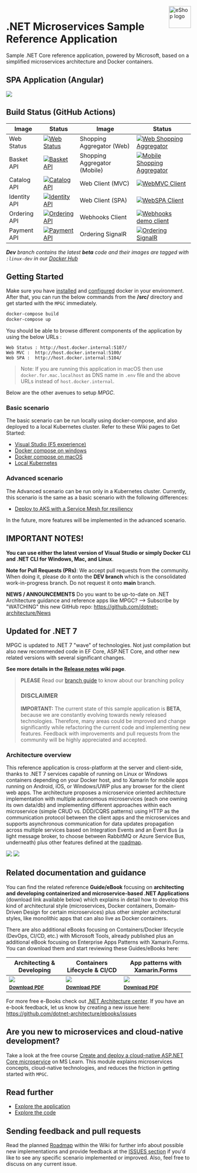 <a href="https://dot.net/architecture">
   <img src="https://github.com/dotnet-architecture/MPGC/raw/dev/img/eshop_logo.png" alt="eShop logo" title="MPGC" align="right" height="60" />
</a>

# .NET Microservices Sample Reference Application

Sample .NET Core reference application, powered by Microsoft, based on a simplified microservices architecture and Docker containers.

## SPA Application (Angular)

![](img/eshop-spa-app-home.png)

## Build Status (GitHub Actions)

| Image | Status | Image | Status |
| ------------- | ------------- | ------------- | ------------- |
| Web Status |  [![Web Status](https://github.com/dotnet-architecture/MPGC/workflows/webstatus/badge.svg?branch=dev)](https://github.com/dotnet-architecture/MPGC/actions?query=workflow%3Awebstatus) | Shopping Aggregator (Web) | [![Web Shopping Aggregator](https://github.com/dotnet-architecture/MPGC/workflows/webshoppingagg/badge.svg)](https://github.com/dotnet-architecture/MPGC/actions?query=workflow%3Awebshoppingagg) |
| Basket API | [![Basket API](https://github.com/dotnet-architecture/MPGC/workflows/basket-api/badge.svg?branch=dev)](https://github.com/dotnet-architecture/MPGC/actions?query=workflow%3Abasket-api) | Shopping Aggregator (Mobile) | [![Mobile Shopping Aggregator](https://github.com/dotnet-architecture/MPGC/workflows/mobileshoppingagg/badge.svg?branch=dev)](https://github.com/dotnet-architecture/MPGC/actions?query=workflow%3Amobileshoppingagg) |
| Catalog API | [![Catalog API](https://github.com/dotnet-architecture/MPGC/workflows/catalog-api/badge.svg)](https://github.com/dotnet-architecture/MPGC/actions?query=workflow%3Acatalog-api) | Web Client (MVC) | [![WebMVC Client](https://github.com/dotnet-architecture/MPGC/workflows/webmvc/badge.svg?branch=dev)](https://github.com/dotnet-architecture/MPGC/actions?query=workflow%3Awebmvc) |
|Identity API | [![Identity API](https://github.com/dotnet-architecture/MPGC/workflows/identity-api/badge.svg?branch=dev)](https://github.com/dotnet-architecture/MPGC/actions?query=workflow%3Aidentity-api) | Web Client (SPA) | [![WebSPA Client](https://github.com/dotnet-architecture/MPGC/workflows/webspa/badge.svg?branch=dev)](https://github.com/dotnet-architecture/MPGC/actions?query=workflow%3Awebspa) |
| Ordering API | [![Ordering API](https://github.com/dotnet-architecture/MPGC/workflows/ordering-api/badge.svg?branch=dev)](https://github.com/dotnet-architecture/MPGC/actions?query=workflow%3Aordering-api) | Webhooks Client | [![Webhooks demo client](https://github.com/dotnet-architecture/MPGC/workflows/webhooks-client/badge.svg)](https://github.com/dotnet-architecture/MPGC/actions?query=workflow%3Awebhooks-client) |
| Payment API | [![Payment API](https://github.com/dotnet-architecture/MPGC/workflows/payment-api/badge.svg?branch=dev)](https://github.com/dotnet-architecture/MPGC/actions?query=workflow%3Apayment-api) | Ordering SignalR | [![Ordering SignalR](https://github.com/dotnet-architecture/MPGC/workflows/ordering-signalrhub/badge.svg)](https://github.com/dotnet-architecture/MPGC/actions?query=workflow%3Aordering-signalrhub) | |

_**Dev** branch contains the latest **beta** code and their images are tagged with `:linux-dev` in our [Docker Hub](https://hub.docker.com/u/eshop)_

## Getting Started

Make sure you have [installed](https://docs.docker.com/docker-for-windows/install/) and [configured](https://github.com/dotnet-architecture/MPGC/wiki/Windows-setup#configure-docker) docker in your environment. After that, you can run the below commands from the **/src/** directory and get started with the `MPGC` immediately.

```powershell
docker-compose build
docker-compose up
```

You should be able to browse different components of the application by using the below URLs :

```
Web Status : http://host.docker.internal:5107/
Web MVC :  http://host.docker.internal:5100/
Web SPA :  http://host.docker.internal:5104/
```

>Note: If you are running this application in macOS then use `docker.for.mac.localhost` as DNS name in `.env` file and the above URLs instead of `host.docker.internal`.

Below are the other avenues to setup *MPGC*.

### Basic scenario

The basic scenario can be run locally using docker-compose, and also deployed to a local Kubernetes cluster. Refer to these Wiki pages to Get Started:


- [Visual Studio (F5 experience)](https://github.com/dotnet-architecture/MPGC/wiki/Windows-setup#optional---use-visual-studio)
- [Docker compose on windows](https://github.com/dotnet-architecture/MPGC/wiki/Windows-setup)
- [Docker compose on macOS](https://github.com/dotnet-architecture/MPGC/wiki/Mac-setup)
- [Local Kubernetes](https://github.com/dotnet-architecture/MPGC/wiki/Deploy-to-Local-Kubernetes)

### Advanced scenario

The Advanced scenario can be run only in a Kubernetes cluster. Currently, this scenario is the same as a basic scenario with the following differences:

- [Deploy to AKS with a Service Mesh for resiliency](https://github.com/dotnet-architecture/MPGC/wiki/Deploy-to-Azure-Kubernetes-Service-(AKS))

In the future, more features will be implemented in the advanced scenario.


## IMPORTANT NOTES!

**You can use either the latest version of Visual Studio or simply Docker CLI and .NET CLI for Windows, Mac, and Linux**.

**Note for Pull Requests (PRs)**: We accept pull requests from the community. When doing it, please do it onto the **DEV branch** which is the consolidated work-in-progress branch. Do not request it onto **main** branch.

**NEWS / ANNOUNCEMENTS**
Do you want to be up-to-date on .NET Architecture guidance and reference apps like MPGC? --> Subscribe by "WATCHING" this new GitHub repo: https://github.com/dotnet-architecture/News

## Updated for .NET 7

MPGC is updated to .NET 7 "wave" of technologies. Not just compilation but also new recommended code in EF Core, ASP.NET Core, and other new related versions with several significant changes.

**See more details in the [Release notes](https://github.com/dotnet-architecture/MPGC/wiki/Release-notes) wiki page**.

>**PLEASE** Read our [branch guide](./branch-guide.md) to know about our branching policy
>
> ### DISCLAIMER
>
> **IMPORTANT:** The current state of this sample application is **BETA**, because we are constantly evolving towards newly released technologies. Therefore, many areas could be improved and change significantly while refactoring the current code and implementing new features. Feedback with improvements and pull requests from the community will be highly appreciated and accepted.

### Architecture overview

This reference application is cross-platform at the server and client-side, thanks to .NET 7 services capable of running on Linux or Windows containers depending on your Docker host, and to Xamarin for mobile apps running on Android, iOS, or Windows/UWP plus any browser for the client web apps.
The architecture proposes a microservice oriented architecture implementation with multiple autonomous microservices (each one owning its own data/db) and implementing different approaches within each microservice (simple CRUD vs. DDD/CQRS patterns) using HTTP as the communication protocol between the client apps and the microservices and supports asynchronous communication for data updates propagation across multiple services based on Integration Events and an Event Bus (a light message broker, to choose between RabbitMQ or Azure Service Bus, underneath) plus other features defined at the [roadmap](https://github.com/dotnet-architecture/MPGC/wiki/Roadmap).

![](img/eshop_logo.png)
![](img/MPGC-architecture.png)

## Related documentation and guidance

You can find the related reference **Guide/eBook** focusing on **architecting and developing containerized and microservice-based .NET Applications** (download link available below) which explains in detail how to develop this kind of architectural style (microservices, Docker containers, Domain-Driven Design for certain microservices) plus other simpler architectural styles, like monolithic apps that can also live as Docker containers.

There are also additional eBooks focusing on Containers/Docker lifecycle (DevOps, CI/CD, etc.) with Microsoft Tools, already published plus an additional eBook focusing on Enterprise Apps Patterns with Xamarin.Forms.
You can download them and start reviewing these Guides/eBooks here:

| Architecting & Developing | Containers Lifecycle & CI/CD | App patterns with Xamarin.Forms |
| ------------ | ------------|  ------------|
| [![](img/architecture-book-cover-large-we.png)](https://aka.ms/microservicesebook) | [![](img/devops-book-cover-large-we.png)](https://aka.ms/dockerlifecycleebook) | [![](img/xamarin-enterprise-patterns-ebook-cover-large-we.png)](https://aka.ms/xamarinpatternsebook) |
| <sup> <a href='https://aka.ms/microservicesebook'>**Download PDF**</a> </sup>  | <sup> <a href='https://aka.ms/dockerlifecycleebook'>**Download PDF** </a>  </sup> | <sup> <a href='https://aka.ms/xamarinpatternsebook'>**Download PDF**  </a>  </sup> |

For more free e-Books check out [.NET Architecture center](https://dot.net/architecture). If you have an e-book feedback, let us know by creating a new issue here: <https://github.com/dotnet-architecture/ebooks/issues>

## Are you new to **microservices** and **cloud-native development**? 
Take a look at the free course [Create and deploy a cloud-native ASP.NET Core microservice](https://docs.microsoft.com/en-us/learn/modules/microservices-aspnet-core/) on MS Learn.  This module explains microservices concepts, cloud-native technologies, and reduces the friction in getting started with `MPGC`.

## Read further

- [Explore the application](https://github.com/dotnet-architecture/MPGC/wiki/Explore-the-application)
- [Explore the code](https://github.com/dotnet-architecture/MPGC/wiki/Explore-the-code)

## Sending feedback and pull requests

Read the planned [Roadmap](https://github.com/dotnet-architecture/MPGC/wiki/Roadmap) within the Wiki for further info about possible new implementations and provide feedback at the [ISSUES section](https://github.com/dotnet/MPGC/issues) if you'd like to see any specific scenario implemented or improved. Also, feel free to discuss on any current issue.
